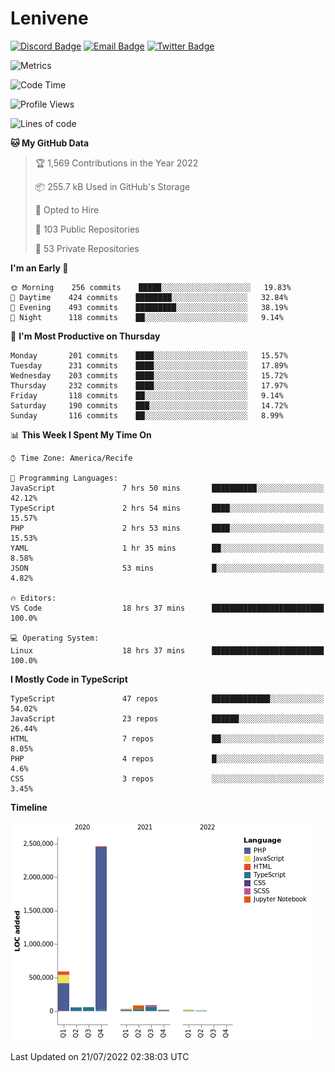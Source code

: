 # Lenivene

[![Discord Badge](https://img.shields.io/badge/-Lenivene%230715-black?style=flat-square&logo=Discord&logoColor=white)](http://discord.com/)
[![Email Badge](https://img.shields.io/badge/-lenivene@msn.com-black?style=flat-square&logo=Gmail&logoColor=white&link=mailto:lenivene@msn.com)](mailto:lenivene@msn.com)
[![Twitter Badge](https://img.shields.io/badge/-@enevinel-black?style=flat-square&logo=twitter&logoColor=white&link=https://twitter.com/enevinel)](https://twitter.com/enevinel)

<!-- https://github-readme-stats.vercel.app/api?username=lenivene&show_icons=true -->

<img src="https://metrics.lecoq.io/lenivene?template=classic&config.timezone=America%2FRecife" alt="Metrics" />

<!--START_SECTION:waka-->
![Code Time](http://img.shields.io/badge/Code%20Time-0%20secs-blue)

![Profile Views](http://img.shields.io/badge/Profile%20Views-0-blue)

![Lines of code](https://img.shields.io/badge/From%20Hello%20World%20I%27ve%20Written-3%20Million%20lines%20of%20code-blue)

**🐱 My GitHub Data** 

> 🏆 1,569 Contributions in the Year 2022
 > 
> 📦 255.7 kB Used in GitHub's Storage 
 > 
> 💼 Opted to Hire
 > 
> 📜 103 Public Repositories 
 > 
> 🔑 53 Private Repositories  
 > 
**I'm an Early 🐤** 

```text
🌞 Morning    256 commits    █████░░░░░░░░░░░░░░░░░░░░   19.83% 
🌆 Daytime    424 commits    ████████░░░░░░░░░░░░░░░░░   32.84% 
🌃 Evening    493 commits    █████████░░░░░░░░░░░░░░░░   38.19% 
🌙 Night      118 commits    ██░░░░░░░░░░░░░░░░░░░░░░░   9.14%

```
📅 **I'm Most Productive on Thursday** 

```text
Monday       201 commits    ████░░░░░░░░░░░░░░░░░░░░░   15.57% 
Tuesday      231 commits    ████░░░░░░░░░░░░░░░░░░░░░   17.89% 
Wednesday    203 commits    ████░░░░░░░░░░░░░░░░░░░░░   15.72% 
Thursday     232 commits    ████░░░░░░░░░░░░░░░░░░░░░   17.97% 
Friday       118 commits    ██░░░░░░░░░░░░░░░░░░░░░░░   9.14% 
Saturday     190 commits    ███░░░░░░░░░░░░░░░░░░░░░░   14.72% 
Sunday       116 commits    ██░░░░░░░░░░░░░░░░░░░░░░░   8.99%

```


📊 **This Week I Spent My Time On** 

```text
⌚︎ Time Zone: America/Recife

💬 Programming Languages: 
JavaScript               7 hrs 50 mins       ██████████░░░░░░░░░░░░░░░   42.12% 
TypeScript               2 hrs 54 mins       ████░░░░░░░░░░░░░░░░░░░░░   15.57% 
PHP                      2 hrs 53 mins       ████░░░░░░░░░░░░░░░░░░░░░   15.53% 
YAML                     1 hr 35 mins        ██░░░░░░░░░░░░░░░░░░░░░░░   8.58% 
JSON                     53 mins             █░░░░░░░░░░░░░░░░░░░░░░░░   4.82%

🔥 Editors: 
VS Code                  18 hrs 37 mins      █████████████████████████   100.0%

💻 Operating System: 
Linux                    18 hrs 37 mins      █████████████████████████   100.0%

```

**I Mostly Code in TypeScript** 

```text
TypeScript               47 repos            █████████████░░░░░░░░░░░░   54.02% 
JavaScript               23 repos            ██████░░░░░░░░░░░░░░░░░░░   26.44% 
HTML                     7 repos             ██░░░░░░░░░░░░░░░░░░░░░░░   8.05% 
PHP                      4 repos             █░░░░░░░░░░░░░░░░░░░░░░░░   4.6% 
CSS                      3 repos             ░░░░░░░░░░░░░░░░░░░░░░░░░   3.45%

```


**Timeline**

![Chart not found](https://raw.githubusercontent.com/lenivene/lenivene/master/charts/bar_graph.png) 


 Last Updated on 21/07/2022 02:38:03 UTC
<!--END_SECTION:waka-->